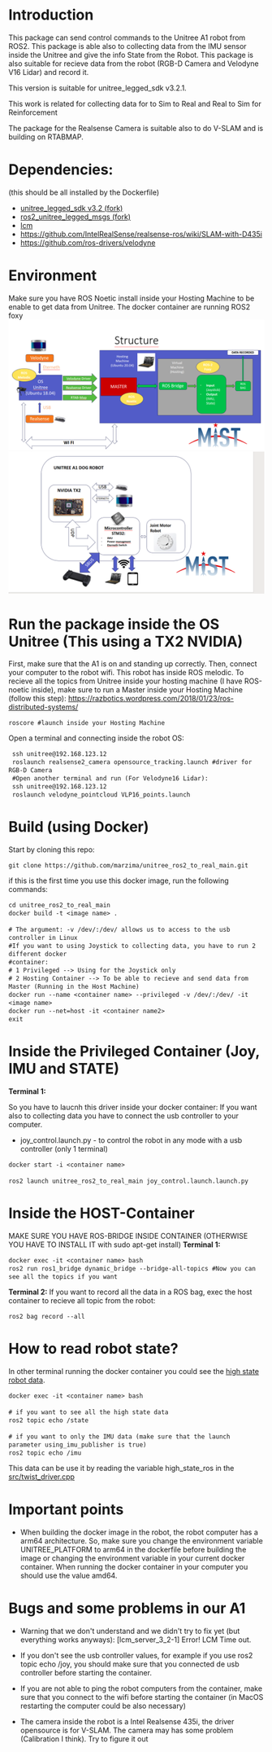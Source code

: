 # Introduction
This package can send control commands to the Unitree A1 robot from ROS2. 
This package is able also to collecting data from the IMU sensor inside the Unitree 
and give the info State from the Robot.
This package is also suitable for recieve data from the robot (RGB-D Camera and Velodyne V16 Lidar) and record it.

This version is suitable for unitree_legged_sdk v3.2.1.

This work is related for collecting data for to Sim to Real and Real to Sim for Reinforcement 

The package for the Realsense Camera is suitable also to do V-SLAM and is building on RTABMAP.

# Dependencies:
(this should be all installed by the Dockerfile)

* [unitree_legged_sdk v3.2 (fork)](https://github.com/roman2veces/unitree_legged_sdk)
* [ros2_unitree_legged_msgs (fork)](https://github.com/roman2veces/ros2_unitree_legged_msgs)
* [lcm](https://github.com/lcm-proj/lcm/archive/refs/tags/)
* https://github.com/IntelRealSense/realsense-ros/wiki/SLAM-with-D435i
* https://github.com/ros-drivers/velodyne

# Environment
Make sure you have ROS Noetic install inside your Hosting Machine to be enable to get data from Unitree.
The docker container are running ROS2 foxy
![Alt Text](Structure.png)
![Alt Text](RobotOS.png)


# Run the package inside the OS Unitree (This using a TX2 NVIDIA)
First, make sure that the A1 is on and standing up correctly. Then, connect your computer to 
the robot wifi. This robot has inside ROS melodic. To recieve all the topics from Unitree
inside your hosting machine (I have ROS-noetic inside), make sure to run a Master inside your 
Hosting Machine (follow this step):
https://razbotics.wordpress.com/2018/01/23/ros-distributed-systems/
```
roscore #launch inside your Hosting Machine
```

Open a terminal and connecting inside the robot OS:
```
 ssh unitree@192.168.123.12
 roslaunch realsense2_camera opensource_tracking.launch #driver for RGB-D Camera
 #Open another terminal and run (For Velodyne16 Lidar):
 ssh unitree@192.168.123.12
 roslaunch velodyne_pointcloud VLP16_points.launch
```
# Build (using Docker)
Start by cloning this repo:
```
git clone https://github.com/marzima/unitree_ros2_to_real_main.git
```
if this is the first time you use this docker image, run the following commands: 
```
cd unitree_ros2_to_real_main
docker build -t <image name> .

# The argument: -v /dev/:/dev/ allows us to access to the usb controller in Linux
#If you want to using Joystick to collecting data, you have to run 2 different docker
#container:
# 1 Privileged --> Using for the Joystick only
# 2 Hosting Container --> To be able to recieve and send data from Master (Running in the Host Machine) 
docker run --name <container name> --privileged -v /dev/:/dev/ -it <image name>
docker run --net=host -it <container name2>
exit 
```
# Inside the Privileged Container (Joy, IMU and STATE)
**Terminal 1:**

So you have to laucnh this driver inside your docker container:
If you want also to collecting data you have to connect the usb controller to your computer.
- joy_control.launch.py - to control the robot in any mode with a usb controller (only 1 terminal)

```
docker start -i <container name>

ros2 launch unitree_ros2_to_real_main joy_control.launch.launch.py
```
# Inside the HOST-Container
MAKE SURE YOU HAVE ROS-BRIDGE INSIDE CONTAINER (OTHERWISE YOU HAVE TO INSTALL IT with sudo apt-get install)
**Terminal 1:**
```
docker exec -it <container name> bash
ros2 run ros1_bridge dynamic_bridge --bridge-all-topics #Now you can see all the topics if you want
```
**Terminal 2:**
If you want to record all the data in a ROS bag, exec the host container to recieve all topic from the robot:
```
ros2 bag record --all 
```

# How to read robot state?
In other terminal running the docker container you could see the [high state robot data](https://github.com/roman2veces/ros2_unitree_legged_msgs/blob/master/msg/HighState.msg).
```
docker exec -it <container name> bash

# if you want to see all the high state data 
ros2 topic echo /state

# if you want to only the IMU data (make sure that the launch parameter using_imu_publisher is true)
ros2 topic echo /imu
```

This data can be use it by reading the variable high_state_ros in the [src/twist_driver.cpp](https://github.com/roman2veces/unitree_ros2_to_real/blob/main/src/twist_driver.cpp)

# Important points

- When building the docker image in the robot, the robot computer has a arm64 architecture. So, make sure you change the environment variable UNITREE_PLATFORM to arm64 in the dockerfile before building the image or changing the environment variable in your current docker container. When running the docker container in your computer you should use the value amd64.

# Bugs and some problems in our A1

- Warning that we don't understand and we didn't try to fix yet (but everything works anyways): [lcm_server_3_2-1] Error! LCM Time out.

- If you don't see the usb controller values, for example if you use ros2 topic echo /joy, you should make sure that you connected de usb controller before starting the container.

- If you are not able to ping the robot computers from the container, make sure that you connect to the wifi before starting the container (in MacOS restarting the computer could be also necessary)
- The camera inside the robot is a Intel Realsense 435i, the driver opensource is for V-SLAM. The camera may has some problem (Calibration I think). Try to figure it out


